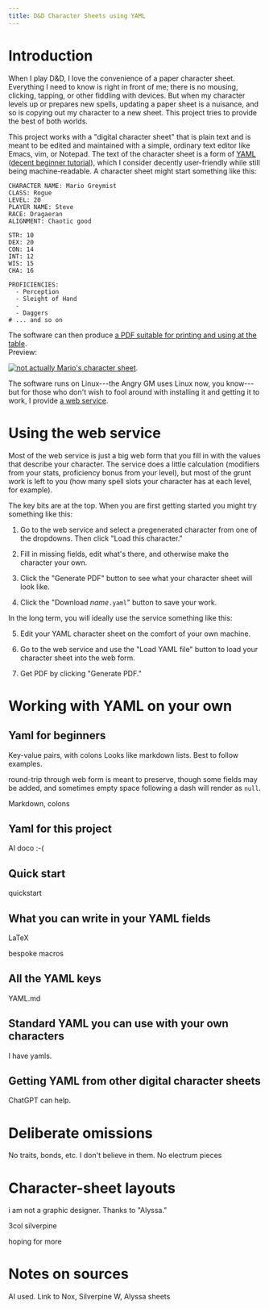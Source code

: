 ```yaml
---
title: D&D Character Sheets using YAML
---
```


# Introduction

When I play D&D, I love the convenience of a paper character sheet.
Everything I need to know is right in front of me; there is no
mousing, clicking, tapping, or other fiddling with devices.
But when my character levels up or prepares new spells, 
updating a paper sheet is a nuisance, and so is copying out my character to a new sheet.
This project tries to provide the best of both worlds.

This project works with a "digital character sheet" that is plain text and is meant to be edited and maintained with a simple, ordinary text editor like Emacs, vim, or Notepad.  The text of the character sheet is a form of [YAML]() ([decent beginner tutorial](https://www.cloudbees.com/blog/yaml-tutorial-everything-you-need-get-started)), which I consider decently user-friendly while still being machine-readable.  A character sheet might start something like this:

```
CHARACTER NAME: Mario Greymist
CLASS: Rogue
LEVEL: 20
PLAYER NAME: Steve
RACE: Dragaeran 
ALIGNMENT: Chaotic good

STR: 10
DEX: 20
CON: 14
INT: 12
WIS: 15
CHA: 16

PROFICIENCIES:
  - Perception
  - Sleight of Hand
  - 
  - Daggers
# ... and so on
```

The software can then produce [a PDF suitable for printing and using at the table](sample-rogue.pdf).\
Preview:

[![not actually Mario's character sheet](sample-rogue.png)](sample-rogue.pdf).

The software runs on Linux---the Angry GM uses Linux now, you know---but for those who don't wish to fool around with installing it and getting it to work, I provide [a web service](https://dnd-character-sheets.github.io).

# Using the web service

Most of the web service is just a big web form that you fill in with the values that describe your character.
The service does a little calculation (modifiers from your stats, proficiency bonus from your level), but most of the grunt work is left to you (how many spell slots your character has at each level, for example).

The key bits are at the top.  When you are first getting started you might try something like this:

 1. Go to the web service and select a pregenerated character from one of the dropdowns.  Then click "Load this character."
 
 2. Fill in missing fields, edit what's there, and otherwise make the character your own.
 
 3. Click the "Generate PDF" button to see what your character sheet will look like.
 
 4. Click the "Download _name_`.yaml`" button to save your work.

In the long term, you will
ideally use the service something like this:

 5. Edit your YAML character sheet on the comfort of your own machine.

 6. Go to the web service and use the "Load YAML file" button to load your character sheet into the web form.
 
 7. Get PDF by clicking "Generate PDF."

# Working with YAML on your own

## Yaml for beginners

Key-value pairs, with colons
Looks like markdown lists.
Best to follow examples.

round-trip through web form is meant to preserve, though some fields may be added, and sometimes empty space following a dash will render as `null`.

Markdown, colons

## Yaml for this project

AI doco :-(

## Quick start

quickstart

## What you can write in your YAML fields

LaTeX

bespoke macros


## All the YAML keys

YAML.md

## Standard YAML you can use with your own characters

I have yamls.

## Getting YAML from other digital character sheets

ChatGPT can help.


# Deliberate omissions

No traits, bonds, etc.  I don't believe in them.
No electrum pieces


# Character-sheet layouts

i am not a graphic designer.
Thanks to "Alyssa."

3col
silverpine

hoping for more

# Notes on sources

AI used.  Link to Nox, Silverpine W, Alyssa sheets






